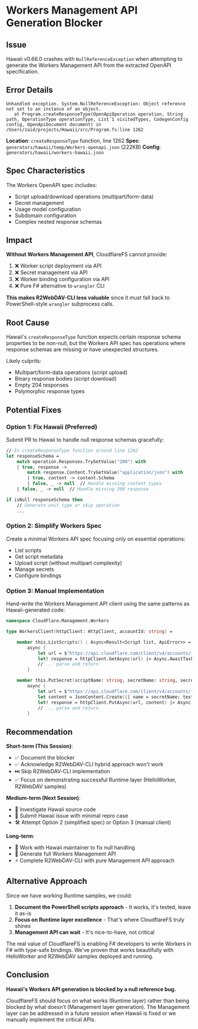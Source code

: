 # Workers Management API Generation Blocker

## Issue

Hawaii v0.66.0 crashes with `NullReferenceException` when attempting to generate the Workers Management API from the extracted OpenAPI specification.

## Error Details

```
Unhandled exception. System.NullReferenceException: Object reference not set to an instance of an object.
   at Program.createResponseType(OpenApiOperation operation, String path, OperationType operationType, List`1 visitedTypes, CodegenConfig config, OpenApiDocument document) in /Users/zaid/projects/Hawaii/src/Program.fs:line 1262
```

**Location**: `createResponseType` function, line 1262
**Spec**: `generators/hawaii/temp/Workers-openapi.json` (222KB)
**Config**: `generators/hawaii/workers-hawaii.json`

## Spec Characteristics

The Workers OpenAPI spec includes:
- Script upload/download operations (multipart/form-data)
- Secret management
- Usage model configuration
- Subdomain configuration
- Complex nested response schemas

## Impact

**Without Workers Management API**, CloudflareFS cannot provide:
1. ❌ Worker script deployment via API
2. ❌ Secret management via API
3. ❌ Worker binding configuration via API
4. ❌ Pure F# alternative to `wrangler` CLI

**This makes R2WebDAV-CLI less valuable** since it must fall back to PowerShell-style `wrangler` subprocess calls.

## Root Cause

Hawaii's `createResponseType` function expects certain response schema properties to be non-null, but the Workers API spec has operations where response schemas are missing or have unexpected structures.

Likely culprits:
- Multipart/form-data operations (script upload)
- Binary response bodies (script download)
- Empty 204 responses
- Polymorphic response types

## Potential Fixes

### Option 1: Fix Hawaii (Preferred)

Submit PR to Hawaii to handle null response schemas gracefully:

```fsharp
// In createResponseType function around line 1262
let responseSchema =
    match operation.Responses.TryGetValue("200") with
    | true, response ->
        match response.Content.TryGetValue("application/json") with
        | true, content -> content.Schema
        | false, _ -> null  // Handle missing content types
    | false, _ -> null  // Handle missing 200 response

if isNull responseSchema then
    // Generate unit type or skip operation
    ...
```

### Option 2: Simplify Workers Spec

Create a minimal Workers API spec focusing only on essential operations:
- List scripts
- Get script metadata
- Upload script (without multipart complexity)
- Manage secrets
- Configure bindings

### Option 3: Manual Implementation

Hand-write the Workers Management API client using the same patterns as Hawaii-generated code:

```fsharp
namespace CloudFlare.Management.Workers

type WorkersClient(httpClient: HttpClient, accountId: string) =

    member this.ListScripts() : Async<Result<Script list, ApiError>> =
        async {
            let url = $"https://api.cloudflare.com/client/v4/accounts/{accountId}/workers/scripts"
            let! response = httpClient.GetAsync(url) |> Async.AwaitTask
            // ... parse and return
        }

    member this.PutSecret(scriptName: string, secretName: string, secretValue: string) : Async<Result<unit, ApiError>> =
        async {
            let url = $"https://api.cloudflare.com/client/v4/accounts/{accountId}/workers/scripts/{scriptName}/secrets"
            let content = JsonContent.Create({| name = secretName; text = secretValue |})
            let! response = httpClient.PutAsync(url, content) |> Async.AwaitTask
            // ... parse and return
        }
```

## Recommendation

**Short-term (This Session)**:
- ✅ Document the blocker
- ✅ Acknowledge R2WebDAV-CLI hybrid approach won't work
- ⏭️ Skip R2WebDAV-CLI implementation
- ✅ Focus on demonstrating successful Runtime layer (HelloWorker, R2WebDAV samples)

**Medium-term (Next Session)**:
- 🔧 Investigate Hawaii source code
- 🐛 Submit Hawaii issue with minimal repro case
- 🛠️ Attempt Option 2 (simplified spec) or Option 3 (manual client)

**Long-term**:
- 🤝 Work with Hawaii maintainer to fix null handling
- 🎯 Generate full Workers Management API
- ⚡ Complete R2WebDAV-CLI with pure Management API approach

## Alternative Approach

Since we have working Runtime samples, we could:

1. **Document the PowerShell scripts approach** - It works, it's tested, leave it as-is
2. **Focus on Runtime layer excellence** - That's where CloudflareFS truly shines
3. **Management API can wait** - It's nice-to-have, not critical

The real value of CloudflareFS is enabling F# developers to write Workers in F# with type-safe bindings. We've proven that works beautifully with HelloWorker and R2WebDAV samples deployed and running.

## Conclusion

**Hawaii's Workers API generation is blocked by a null reference bug.**

CloudflareFS should focus on what works (Runtime layer) rather than being blocked by what doesn't (Management layer generation). The Management layer can be addressed in a future session when Hawaii is fixed or we manually implement the critical APIs.
